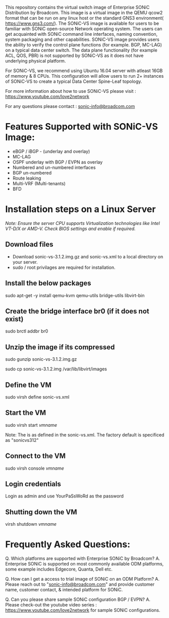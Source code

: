 This repository contains the virtual switch image of Enterprise SONiC Distribution by Broadcom. This image is a virtual image in the QEMU qcow2 format that can be run on any linux host or the standard GNS3 environment( https://www.gns3.com/). The SONiC-VS image is available for users to be familiar with SONiC open-source Network operating system. The users can get acquainted with SONiC command line interfaces, naming convention, system packaging and other capabilities.
SONiC-VS image provides users the ability to verify the control plane functions (for example. BGP, MC-LAG) on a typical data center switch. The data plane functionality (for example ACL, QOS, PBR) is not supported by SONiC-VS as it does not have underlying physical platform.

For SONiC-VS, we recommend using Ubuntu 16.04 server with atleast 16GB of memory & 8 CPUs. This configuration will allow users to run 2+ instances of SONiC-VS to create a typical Data Center Spine-Leaf topology. 

For more information about how to use SONiC-VS please visit : https://www.youtube.com/love2network

For any questions please contact : sonic-info@broadcom.com

# Features Supported with SONiC-VS Image:
- eBGP / iBGP - (underlay and overlay)
- MC-LAG
- OSPF underlay with BGP / EVPN as overlay
- Numbered and un-numbered interfaces
- BGP un-numbered
- Route leaking
- Multi-VRF (Multi-tenants)
- BFD

# Installation steps on a Linux Server

*Note: Ensure the server CPU supports Virtualization technologies
like Intel VT-D/X or AMD-V.  Check BIOS settings and enable if
required.*

## Download files
- Download sonic-vs-3.1.2.img.gz and sonic-vs.xml to a local directory on your server.
- sudo / root privilages are required for installation.


## Install the below packages

sudo apt-get -y install qemu-kvm qemu-utils bridge-utils libvirt-bin

## Create the bridge interface br0 (if it does not exist)
sudo brctl addbr br0

## Unzip the image if its compressed

sudo gunzip sonic-vs-3.1.2.img.gz

sudo cp sonic-vs-3.1.2.img /var/lib/libvirt/images

## Define the VM

sudo virsh define sonic-vs.xml

## Start the VM
sudo  virsh start *vmname*

Note: The <vmname> is as defined in the sonic-vs.xml.
The factory default is specificed as "sonicvs312"

## Connect to the VM
sudo virsh console *vmname*

## Login credentials

Login as admin and use YourPaSsWoRd as the password

## Shutting down the VM

virsh shutdown *vmname*

# Frequently Asked Questions:

Q. Which platforms are supported with Enterprise SONiC by Broadcom?
A. Enterprise SONiC is supported on most commonly available ODM platforms, some example includes Edgecore, Quanta, Dell etc.

Q. How can I get a access to trial image of SONiC on an ODM Platform?
A. Please reach out to "sonic-info@broadcom.com" and provide customer name, customer contact, & intended platform for SONiC.

Q. Can you please share sample SONiC configuration BGP / EVPN?
A. Please check-out the youtube video series : https://www.youtube.com/love2network for sample SONiC configurations.
